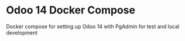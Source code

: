 # Odoo 14 Docker Compose
 Docker compose for setting up Odoo 14 with PgAdmin for test and local development
